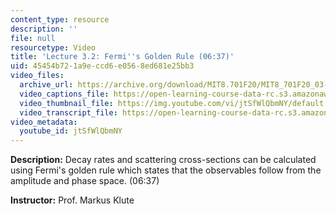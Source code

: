 ```yaml
---
content_type: resource
description: ''
file: null
resourcetype: Video
title: 'Lecture 3.2: Fermi''s Golden Rule (06:37)'
uid: 45454b72-1a9e-ccd6-e056-8ed681e25bb3
video_files:
  archive_url: https://archive.org/download/MIT8.701F20/MIT8_701F20_03-02_GoldenRule_300k.mp4
  video_captions_file: https://open-learning-course-data-rc.s3.amazonaws.com/8-701-introduction-to-nuclear-and-particle-physics-fall-2020/74f49d27a10250adb02b39d20700f7ea_jtSfWlQbmNY.vtt
  video_thumbnail_file: https://img.youtube.com/vi/jtSfWlQbmNY/default.jpg
  video_transcript_file: https://open-learning-course-data-rc.s3.amazonaws.com/8-701-introduction-to-nuclear-and-particle-physics-fall-2020/9d14db493762628db4f28f48541f2fbe_jtSfWlQbmNY.pdf
video_metadata:
  youtube_id: jtSfWlQbmNY
---
```


**Description:** Decay rates and scattering cross-sections can be calculated using Fermi's golden rule which states that the observables follow from the amplitude and phase space. (06:37)

**Instructor:** Prof. Markus Klute